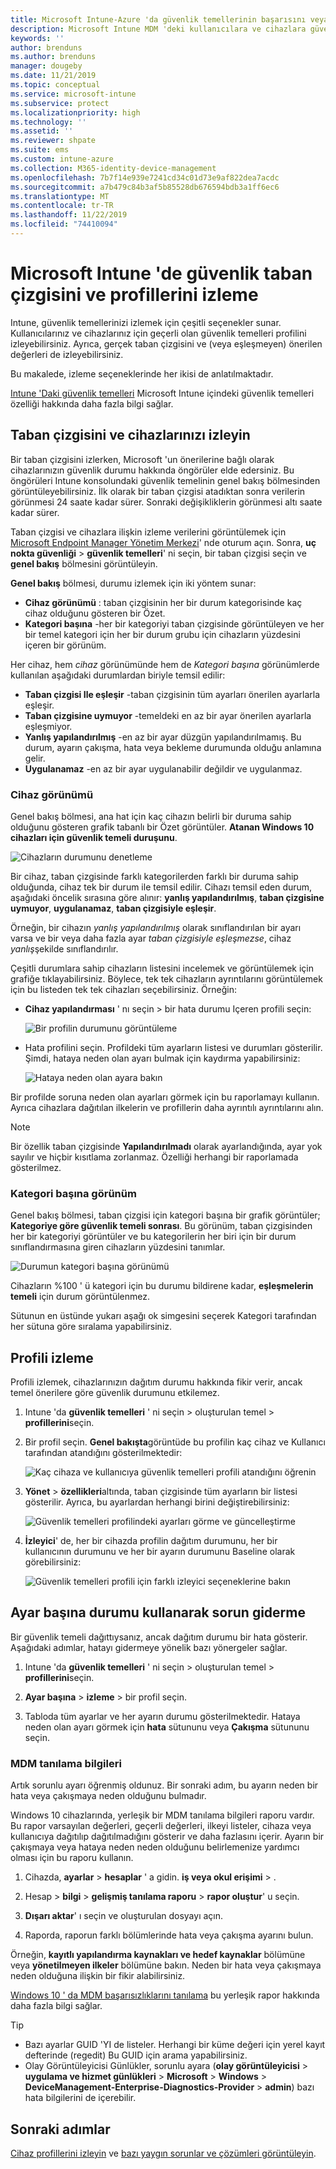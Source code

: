 ```yaml
---
title: Microsoft Intune-Azure 'da güvenlik temellerinin başarısını veya başarısızlığını denetleyin | Microsoft Docs
description: Microsoft Intune MDM 'deki kullanıcılara ve cihazlara güvenlik temelleri dağıtımında hata, çakışma ve başarı durumunu denetleyin. Bkz. istemci günlüklerini kullanarak sorun giderme ve Intune 'daki rapor özellikleri.
keywords: ''
author: brenduns
ms.author: brenduns
manager: dougeby
ms.date: 11/21/2019
ms.topic: conceptual
ms.service: microsoft-intune
ms.subservice: protect
ms.localizationpriority: high
ms.technology: ''
ms.assetid: ''
ms.reviewer: shpate
ms.suite: ems
ms.custom: intune-azure
ms.collection: M365-identity-device-management
ms.openlocfilehash: 7b7f14e939e7241cd34c01d73e9af822dea7acdc
ms.sourcegitcommit: a7b479c84b3af5b85528db676594bdb3a1ff6ec6
ms.translationtype: MT
ms.contentlocale: tr-TR
ms.lasthandoff: 11/22/2019
ms.locfileid: "74410094"
---
```

# <a name="monitor-security-baseline-and-profiles-in-microsoft-intune"></a>Microsoft Intune 'de güvenlik taban çizgisini ve profillerini izleme

Intune, güvenlik temellerinizi izlemek için çeşitli seçenekler sunar. Kullanıcılarınız ve cihazlarınız için geçerli olan güvenlik temelleri profilini izleyebilirsiniz. Ayrıca, gerçek taban çizgisini ve (veya eşleşmeyen) önerilen değerleri de izleyebilirsiniz.

Bu makalede, izleme seçeneklerinde her ikisi de anlatılmaktadır.

[Intune 'Daki güvenlik temelleri](../security-baselines.md) Microsoft Intune içindeki güvenlik temelleri özelliği hakkında daha fazla bilgi sağlar.

## <a name="monitor-the-baseline-and-your-devices"></a>Taban çizgisini ve cihazlarınızı izleyin

Bir taban çizgisini izlerken, Microsoft 'un önerilerine bağlı olarak cihazlarınızın güvenlik durumu hakkında öngörüler elde edersiniz. Bu öngörüleri Intune konsolundaki güvenlik temelinin genel bakış bölmesinden görüntüleyebilirsiniz.  İlk olarak bir taban çizgisi atadıktan sonra verilerin görünmesi 24 saate kadar sürer. Sonraki değişikliklerin görünmesi altı saate kadar sürer.

Taban çizgisi ve cihazlara ilişkin izleme verilerini görüntülemek için [Microsoft Endpoint Manager Yönetim Merkezi](https://go.microsoft.com/fwlink/?linkid=2109431)' nde oturum açın. Sonra, **uç nokta güvenliği** > **güvenlik temelleri**' ni seçin, bir taban çizgisi seçin ve **genel bakış** bölmesini görüntüleyin.

**Genel bakış** bölmesi, durumu izlemek için iki yöntem sunar:

- **Cihaz görünümü** : taban çizgisinin her bir durum kategorisinde kaç cihaz olduğunu gösteren bir Özet.
- **Kategori başına** -her bir kategoriyi taban çizgisinde görüntüleyen ve her bir temel kategori için her bir durum grubu için cihazların yüzdesini içeren bir görünüm.

Her cihaz, hem *cihaz* görünümünde hem de *Kategori başına* görünümlerde kullanılan aşağıdaki durumlardan biriyle temsil edilir:

- **Taban çizgisi Ile eşleşir** -taban çizgisinin tüm ayarları önerilen ayarlarla eşleşir.
- **Taban çizgisine uymuyor** -temeldeki en az bir ayar önerilen ayarlarla eşleşmiyor.
- **Yanlış yapılandırılmış** -en az bir ayar düzgün yapılandırılmamış. Bu durum, ayarın çakışma, hata veya bekleme durumunda olduğu anlamına gelir.
- **Uygulanamaz** -en az bir ayar uygulanabilir değildir ve uygulanmaz.

### <a name="device-view"></a>Cihaz görünümü

Genel bakış bölmesi, ana hat için kaç cihazın belirli bir duruma sahip olduğunu gösteren grafik tabanlı bir Özet görüntüler. **Atanan Windows 10 cihazları için güvenlik temeli duruşunu**.

![Cihazların durumunu denetleme](./media/security-baselines-monitor/overview.png)

Bir cihaz, taban çizgisinde farklı kategorilerden farklı bir duruma sahip olduğunda, cihaz tek bir durum ile temsil edilir. Cihazı temsil eden durum, aşağıdaki öncelik sırasına göre alınır: **yanlış yapılandırılmış**, **taban çizgisine uymuyor**, **uygulanamaz**, **taban çizgisiyle eşleşir**.

Örneğin, bir cihazın *yanlış yapılandırılmış* olarak sınıflandırılan bir ayarı varsa ve bir veya daha fazla ayar *taban çizgisiyle eşleşmezse*, cihaz *yanlış*şekilde sınıflandırılır.

Çeşitli durumlara sahip cihazların listesini incelemek ve görüntülemek için grafiğe tıklayabilirsiniz. Böylece, tek tek cihazların ayrıntılarını görüntülemek için bu listeden tek tek cihazları seçebilirsiniz. Örneğin:

- **Cihaz yapılandırması** ' nı seçin > bir hata durumu Içeren profili seçin:

  ![Bir profilin durumunu görüntüleme](./media/security-baselines-monitor/device-configuration-profile-list.png)

- Hata profilini seçin. Profildeki tüm ayarların listesi ve durumları gösterilir. Şimdi, hataya neden olan ayarı bulmak için kaydırma yapabilirsiniz:

  ![Hataya neden olan ayara bakın](./media/security-baselines-monitor/profile-with-error-status.png)

Bir profilde soruna neden olan ayarları görmek için bu raporlamayı kullanın. Ayrıca cihazlara dağıtılan ilkelerin ve profillerin daha ayrıntılı ayrıntılarını alın.

> [!NOTE]
> Bir özellik taban çizgisinde **Yapılandırılmadı** olarak ayarlandığında, ayar yok sayılır ve hiçbir kısıtlama zorlanmaz. Özelliği herhangi bir raporlamada gösterilmez.

### <a name="per-category-view"></a>Kategori başına görünüm

Genel bakış bölmesi, taban çizgisi için kategori başına bir grafik görüntüler; **Kategoriye göre güvenlik temeli sonrası**.  Bu görünüm, taban çizgisinden her bir kategoriyi görüntüler ve bu kategorilerin her biri için bir durum sınıflandırmasına giren cihazların yüzdesini tanımlar.

![Durumun kategori başına görünümü](./media/security-baselines-monitor/monitor-baseline-per-category.png)

Cihazların %100 ' ü kategori için bu durumu bildirene kadar, **eşleşmelerin temeli** için durum görüntülenmez.

Sütunun en üstünde yukarı aşağı ok simgesini seçerek Kategori tarafından her sütuna göre sıralama yapabilirsiniz.

## <a name="monitor-the-profile"></a>Profili izleme

Profili izlemek, cihazlarınızın dağıtım durumu hakkında fikir verir, ancak temel önerilere göre güvenlik durumunu etkilemez.

1. Intune 'da **güvenlik temelleri** ' ni seçin > oluşturulan temel > **profillerini**seçin.

2. Bir profil seçin. **Genel bakışta**görüntüde bu profilin kaç cihaz ve Kullanıcı tarafından atandığını gösterilmektedir:

   ![Kaç cihaza ve kullanıcıya güvenlik temelleri profili atandığını öğrenin](./media/security-baselines-monitor/existing-profile-overview.png)

3. **Yönet** > **özellikleri**altında, taban çizgisinde tüm ayarların bir listesi gösterilir. Ayrıca, bu ayarlardan herhangi birini değiştirebilirsiniz:

   ![Güvenlik temelleri profilindeki ayarları görme ve güncelleştirme](./media/security-baselines-monitor/manage-settings.png)

4. **İzleyici**' de, her bir cihazda profilin dağıtım durumunu, her bir kullanıcının durumunu ve her bir ayarın durumunu Baseline olarak görebilirsiniz:

   ![Güvenlik temelleri profili için farklı izleyici seçeneklerine bakın](./media/security-baselines-monitor/monitor-status-options.png)

## <a name="troubleshoot-using-per-setting-status"></a>Ayar başına durumu kullanarak sorun giderme

Bir güvenlik temeli dağıttıysanız, ancak dağıtım durumu bir hata gösterir. Aşağıdaki adımlar, hatayı gidermeye yönelik bazı yönergeler sağlar.

1. Intune 'da **güvenlik temelleri** ' ni seçin > oluşturulan temel > **profillerini**seçin.

2. **Ayar başına** > **izleme** > bir profil seçin.

3. Tabloda tüm ayarlar ve her ayarın durumu gösterilmektedir. Hataya neden olan ayarı görmek için **hata** sütununu veya **Çakışma** sütununu seçin.

### <a name="mdm-diagnostic-information"></a>MDM tanılama bilgileri

Artık sorunlu ayarı öğrenmiş oldunuz. Bir sonraki adım, bu ayarın neden bir hata veya çakışmaya neden olduğunu bulmadır.

Windows 10 cihazlarında, yerleşik bir MDM tanılama bilgileri raporu vardır. Bu rapor varsayılan değerleri, geçerli değerleri, ilkeyi listeler, cihaza veya kullanıcıya dağıtılıp dağıtılmadığını gösterir ve daha fazlasını içerir. Ayarın bir çakışmaya veya hataya neden neden olduğunu belirlemenize yardımcı olması için bu raporu kullanın.

1. Cihazda, **ayarlar** > **hesaplar** ' a gidin. **iş veya okul erişimi** > .

2. Hesap > **bilgi** > **gelişmiş tanılama raporu** > **rapor oluştur**' u seçin.

3. **Dışarı aktar**' ı seçin ve oluşturulan dosyayı açın.

4. Raporda, raporun farklı bölümlerinde hata veya çakışma ayarını bulun.

  Örneğin, **kayıtlı yapılandırma kaynakları ve hedef kaynaklar** bölümüne veya **yönetilmeyen ilkeler** bölümüne bakın. Neden bir hata veya çakışmaya neden olduğuna ilişkin bir fikir alabilirsiniz.

[Windows 10 ' da MDM başarısızlıklarını tanılama](https://docs.microsoft.com/windows/client-management/mdm/diagnose-mdm-failures-in-windows-10) bu yerleşik rapor hakkında daha fazla bilgi sağlar.

> [!TIP]
> - Bazı ayarlar GUID 'YI de listeler. Herhangi bir küme değeri için yerel kayıt defterinde (regedit) Bu GUID için arama yapabilirsiniz.
> - Olay Görüntüleyicisi Günlükler, sorunlu ayara (**olay görüntüleyicisi** > **uygulama ve hizmet günlükleri** > **Microsoft** > **Windows** > **DeviceManagement-Enterprise-Diagnostics-Provider** > **admin**) bazı hata bilgilerini de içerebilir.

## <a name="next-steps"></a>Sonraki adımlar

[Cihaz profillerini izleyin](../configuration/device-profile-monitor.md) ve [bazı yaygın sorunlar ve çözümleri görüntüleyin](../configuration/device-profile-troubleshoot.md).
